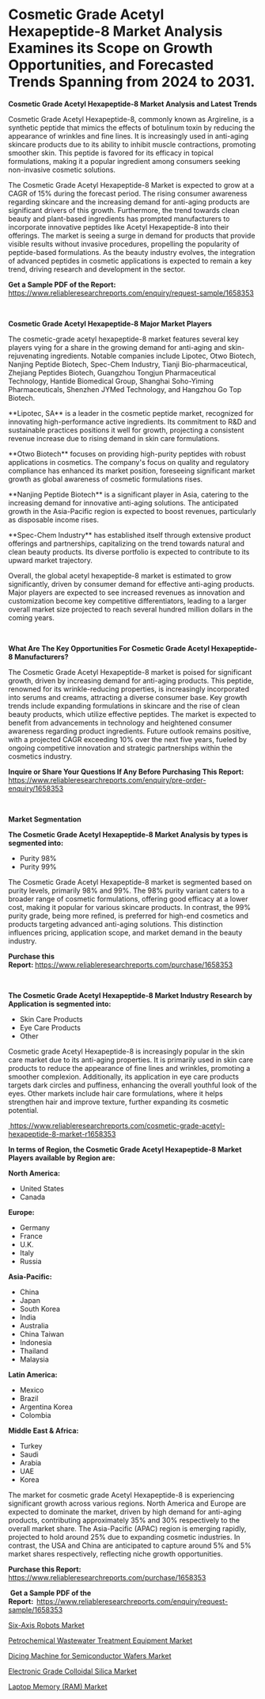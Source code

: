 <p><h1>Cosmetic Grade Acetyl Hexapeptide-8 Market Analysis Examines its Scope on Growth Opportunities, and Forecasted Trends Spanning from 2024 to 2031.</h1></p><p><strong>Cosmetic Grade Acetyl Hexapeptide-8 Market Analysis and Latest Trends</strong></p>
<p><p>Cosmetic Grade Acetyl Hexapeptide-8, commonly known as Argireline, is a synthetic peptide that mimics the effects of botulinum toxin by reducing the appearance of wrinkles and fine lines. It is increasingly used in anti-aging skincare products due to its ability to inhibit muscle contractions, promoting smoother skin. This peptide is favored for its efficacy in topical formulations, making it a popular ingredient among consumers seeking non-invasive cosmetic solutions.</p><p>The Cosmetic Grade Acetyl Hexapeptide-8 Market is expected to grow at a CAGR of 15% during the forecast period. The rising consumer awareness regarding skincare and the increasing demand for anti-aging products are significant drivers of this growth. Furthermore, the trend towards clean beauty and plant-based ingredients has prompted manufacturers to incorporate innovative peptides like Acetyl Hexapeptide-8 into their offerings. The market is seeing a surge in demand for products that provide visible results without invasive procedures, propelling the popularity of peptide-based formulations. As the beauty industry evolves, the integration of advanced peptides in cosmetic applications is expected to remain a key trend, driving research and development in the sector.</p></p>
<p><strong>Get a Sample PDF of the Report:&nbsp;</strong> <a href="https://www.reliableresearchreports.com/enquiry/request-sample/1658353?utm_campaign=10&utm_medium=2&utm_source=Github&utm_content=ia&utm_term=09122024&utm_id=cosmetic-grade-acetyl-hexapeptide-8">https://www.reliableresearchreports.com/enquiry/request-sample/1658353</a></p>
<p>&nbsp;</p>
<p><strong>Cosmetic Grade Acetyl Hexapeptide-8 Major Market Players</strong></p>
<p><p>The cosmetic-grade acetyl hexapeptide-8 market features several key players vying for a share in the growing demand for anti-aging and skin-rejuvenating ingredients. Notable companies include Lipotec, Otwo Biotech, Nanjing Peptide Biotech, Spec-Chem Industry, Tianji Bio-pharmaceutical, Zhejiang Peptides Biotech, Guangzhou Tongjun Pharmaceutical Technology, Hantide Biomedical Group, Shanghai Soho-Yiming Pharmaceuticals, Shenzhen JYMed Technology, and Hangzhou Go Top Biotech.</p><p>**Lipotec, SA** is a leader in the cosmetic peptide market, recognized for innovating high-performance active ingredients. Its commitment to R&D and sustainable practices positions it well for growth, projecting a consistent revenue increase due to rising demand in skin care formulations.</p><p>**Otwo Biotech** focuses on providing high-purity peptides with robust applications in cosmetics. The company's focus on quality and regulatory compliance has enhanced its market position, foreseeing significant market growth as global awareness of cosmetic formulations rises.</p><p>**Nanjing Peptide Biotech** is a significant player in Asia, catering to the increasing demand for innovative anti-aging solutions. The anticipated growth in the Asia-Pacific region is expected to boost revenues, particularly as disposable income rises.</p><p>**Spec-Chem Industry** has established itself through extensive product offerings and partnerships, capitalizing on the trend towards natural and clean beauty products. Its diverse portfolio is expected to contribute to its upward market trajectory.</p><p>Overall, the global acetyl hexapeptide-8 market is estimated to grow significantly, driven by consumer demand for effective anti-aging products. Major players are expected to see increased revenues as innovation and customization become key competitive differentiators, leading to a larger overall market size projected to reach several hundred million dollars in the coming years.</p></p>
<p>&nbsp;</p>
<p><strong>What Are The Key Opportunities For Cosmetic Grade Acetyl Hexapeptide-8 Manufacturers?</strong></p>
<p><p>The Cosmetic Grade Acetyl Hexapeptide-8 market is poised for significant growth, driven by increasing demand for anti-aging products. This peptide, renowned for its wrinkle-reducing properties, is increasingly incorporated into serums and creams, attracting a diverse consumer base. Key growth trends include expanding formulations in skincare and the rise of clean beauty products, which utilize effective peptides. The market is expected to benefit from advancements in technology and heightened consumer awareness regarding product ingredients. Future outlook remains positive, with a projected CAGR exceeding 10% over the next five years, fueled by ongoing competitive innovation and strategic partnerships within the cosmetics industry.</p></p>
<p><strong>Inquire or Share Your Questions If Any Before Purchasing This Report:</strong> <a href="https://www.reliableresearchreports.com/enquiry/pre-order-enquiry/1658353?utm_campaign=10&utm_medium=2&utm_source=Github&utm_content=ia&utm_term=09122024&utm_id=cosmetic-grade-acetyl-hexapeptide-8">https://www.reliableresearchreports.com/enquiry/pre-order-enquiry/1658353</a></p>
<p>&nbsp;</p>
<p><strong>Market Segmentation</strong></p>
<p><strong>The Cosmetic Grade Acetyl Hexapeptide-8 Market Analysis by types is segmented into:</strong></p>
<p><ul><li>Purity 98%</li><li>Purity 99%</li></ul></p>
<p><p>The Cosmetic Grade Acetyl Hexapeptide-8 market is segmented based on purity levels, primarily 98% and 99%. The 98% purity variant caters to a broader range of cosmetic formulations, offering good efficacy at a lower cost, making it popular for various skincare products. In contrast, the 99% purity grade, being more refined, is preferred for high-end cosmetics and products targeting advanced anti-aging solutions. This distinction influences pricing, application scope, and market demand in the beauty industry.</p></p>
<p><strong>Purchase this Report:&nbsp;</strong><a href="https://www.reliableresearchreports.com/purchase/1658353?utm_campaign=10&utm_medium=2&utm_source=Github&utm_content=ia&utm_term=09122024&utm_id=cosmetic-grade-acetyl-hexapeptide-8">https://www.reliableresearchreports.com/purchase/1658353</a></p>
<p>&nbsp;</p>
<p><strong>The Cosmetic Grade Acetyl Hexapeptide-8 Market Industry Research by Application is segmented into:</strong></p>
<p><ul><li>Skin Care Products</li><li>Eye Care Products</li><li>Other</li></ul></p>
<p><p>Cosmetic grade Acetyl Hexapeptide-8 is increasingly popular in the skin care market due to its anti-aging properties. It is primarily used in skin care products to reduce the appearance of fine lines and wrinkles, promoting a smoother complexion. Additionally, its application in eye care products targets dark circles and puffiness, enhancing the overall youthful look of the eyes. Other markets include hair care formulations, where it helps strengthen hair and improve texture, further expanding its cosmetic potential.</p></p>
<p><a href="https://www.reliableresearchreports.com/cosmetic-grade-acetyl-hexapeptide-8-market-r1658353?utm_campaign=10&utm_medium=2&utm_source=Github&utm_content=ia&utm_term=09122024&utm_id=cosmetic-grade-acetyl-hexapeptide-8">&nbsp;https://www.reliableresearchreports.com/cosmetic-grade-acetyl-hexapeptide-8-market-r1658353</a></p>
<p><strong>In terms of Region, the Cosmetic Grade Acetyl Hexapeptide-8 Market Players available by Region are:</strong></p>
<p>
    <p> <strong> North America: </strong>
        <ul>
            <li>United States</li>
            <li>Canada</li>
        </ul>
        </p> 
    <p> <strong> Europe: </strong>
        <ul>
            <li>Germany</li>
            <li>France</li>
            <li>U.K.</li>
            <li>Italy</li>
            <li>Russia</li>
        </ul>
        </p> 
    <p> <strong> Asia-Pacific: </strong>
        <ul>
            <li>China</li>
            <li>Japan</li>
            <li>South Korea</li>
            <li>India</li>
            <li>Australia</li>
            <li>China Taiwan</li>
            <li>Indonesia</li>
            <li>Thailand</li>
            <li>Malaysia</li>
        </ul>
        </p> 
    <p> <strong> Latin America: </strong>
        <ul>
            <li>Mexico</li>
            <li>Brazil</li>
            <li>Argentina Korea</li>
            <li>Colombia</li>
        </ul>
        </p> 
    <p> <strong> Middle East & Africa: </strong>
        <ul>
            <li>Turkey</li>
            <li>Saudi</li>
            <li>Arabia</li>
            <li>UAE</li>
            <li>Korea</li>
        </ul>
    </p>
    </p>
<p><p>The market for cosmetic grade Acetyl Hexapeptide-8 is experiencing significant growth across various regions. North America and Europe are expected to dominate the market, driven by high demand for anti-aging products, contributing approximately 35% and 30% respectively to the overall market share. The Asia-Pacific (APAC) region is emerging rapidly, projected to hold around 25% due to expanding cosmetic industries. In contrast, the USA and China are anticipated to capture around 5% and 5% market shares respectively, reflecting niche growth opportunities.</p></p>
<p><strong>Purchase this Report: </strong><a href="https://www.reliableresearchreports.com/purchase/1658353?utm_campaign=10&utm_medium=2&utm_source=Github&utm_content=ia&utm_term=09122024&utm_id=cosmetic-grade-acetyl-hexapeptide-8">https://www.reliableresearchreports.com/purchase/1658353</a></p>
<p>&nbsp;<strong>Get a Sample PDF of the Report:&nbsp;&nbsp;</strong><a href="https://www.reliableresearchreports.com/enquiry/request-sample/1658353?utm_campaign=10&utm_medium=2&utm_source=Github&utm_content=ia&utm_term=09122024&utm_id=cosmetic-grade-acetyl-hexapeptide-8">https://www.reliableresearchreports.com/enquiry/request-sample/1658353</a></p>
<p><strong></strong></p>
<p><p><a href="https://github.com/mahnoor2003/Market-Research-Report-List-6/blob/main/six-axis-robots-market.md?utm_campaign=10&utm_medium=2&utm_source=Github&utm_content=ia&utm_term=09122024&utm_id=cosmetic-grade-acetyl-hexapeptide-8">Six-Axis Robots Market</a></p><p><a href="https://www.linkedin.com/pulse/revenue-growth-forecast-petrochemical-wastewater-treatment-bmvnc?utm_campaign=10&utm_medium=2&utm_source=Github&utm_content=ia&utm_term=09122024&utm_id=cosmetic-grade-acetyl-hexapeptide-8">Petrochemical Wastewater Treatment Equipment Market</a></p><p><a href="https://www.linkedin.com/pulse/competitive-intelligence-dicing-machine-semiconductor-apnsc?utm_campaign=10&utm_medium=2&utm_source=Github&utm_content=ia&utm_term=09122024&utm_id=cosmetic-grade-acetyl-hexapeptide-8">Dicing Machine for Semiconductor Wafers Market</a></p><p><a href="https://github.com/ygfu6u/Market-Research-Report-List-1/blob/main/electronic-grade-colloidal-silica-market.md?utm_campaign=10&utm_medium=2&utm_source=Github&utm_content=ia&utm_term=09122024&utm_id=cosmetic-grade-acetyl-hexapeptide-8">Electronic Grade Colloidal Silica Market</a></p><p><a href="https://www.linkedin.com/pulse/emerging-trends-laptop-memory-ram-market-detailed-overview-seiqe?utm_campaign=10&utm_medium=2&utm_source=Github&utm_content=ia&utm_term=09122024&utm_id=cosmetic-grade-acetyl-hexapeptide-8">Laptop Memory (RAM) Market</a></p></p>